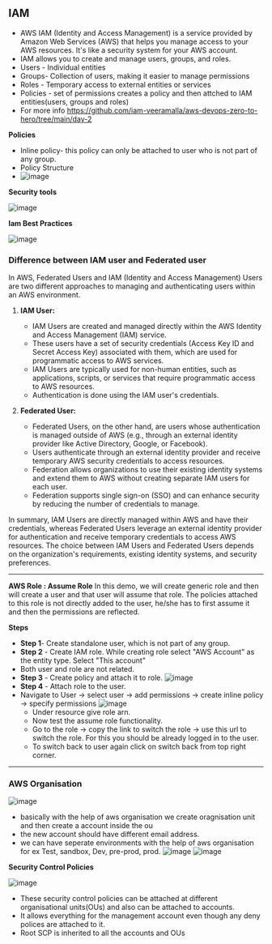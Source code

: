 ## IAM

- AWS IAM (Identity and Access Management) is a service provided by Amazon Web Services (AWS) that helps you manage access to your AWS resources. It's like a security system for your AWS account.
- IAM allows you to create and manage users, groups, and roles.
- Users - Individual entities
- Groups- Collection of users, making it easier to manage permissions
- Roles - Temporary access to external entities or services
- Policies - set of permissions creates a policy and then attched to IAM entities(users, groups and roles)
- For more info https://github.com/iam-veeramalla/aws-devops-zero-to-hero/tree/main/day-2

**Policies**

- Inline policy- this policy can only be attached to user who is not part of any group.
- Policy Structure
- ![image](https://github.com/muppin/mastering-DevOps/assets/121821200/77fbe9bc-8e37-4d8c-b699-21ba65c71f82)

**Security tools**

![image](https://github.com/muppin/mastering-DevOps/assets/121821200/285bddfe-e2d5-47c9-ada9-de41ace2ba5e)

**Iam Best Practices**

![image](https://github.com/muppin/mastering-DevOps/assets/121821200/105bda8b-dc78-4b10-bba3-a731c92d996f)



### Difference between IAM user and Federated user

In AWS, Federated Users and IAM (Identity and Access Management) Users are two different approaches to managing and authenticating users within an AWS environment.

1. **IAM User:**
   - IAM Users are created and managed directly within the AWS Identity and Access Management (IAM) service.
   - These users have a set of security credentials (Access Key ID and Secret Access Key) associated with them, which are used for programmatic access to AWS services.
   - IAM Users are typically used for non-human entities, such as applications, scripts, or services that require programmatic access to AWS resources.
   - Authentication is done using the IAM user's credentials.

2. **Federated User:**
   - Federated Users, on the other hand, are users whose authentication is managed outside of AWS (e.g., through an external identity provider like Active Directory, Google, or Facebook).
   - Users authenticate through an external identity provider and receive temporary AWS security credentials to access resources.
   - Federation allows organizations to use their existing identity systems and extend them to AWS without creating separate IAM users for each user.
   - Federation supports single sign-on (SSO) and can enhance security by reducing the number of credentials to manage.

In summary, IAM Users are directly managed within AWS and have their credentials, whereas Federated Users leverage an external identity provider for authentication and receive temporary credentials to access AWS resources. The choice between IAM Users and Federated Users depends on the organization's requirements, existing identity systems, and security preferences.

*****************************************************************************************************************************************************************************************

**AWS Role : Assume Role**
In this demo, we will create generic role and then will create a user and that user will assume that role.
The policies attached to this role is not directly added to the user, he/she has to first assume it and then the permissions are reflected.

**Steps**
- **Step 1**- Create standalone user, which is not part of any group.
- **Step 2** - Create IAM role. While creating role select "AWS Account" as the entity type. Select "This account"
- Both user and role are not related.
- **Step 3** - Create policy and attach it to role.
![image](https://github.com/muppin/mastering-DevOps/assets/56094875/23b8c008-9b55-4a2e-8b56-67382ca386ef)
- **Step 4** - Attach role to the user.
- Navigate to User -> select user -> add permissions -> create inline policy -> specify permissions
  ![image](https://github.com/muppin/mastering-DevOps/assets/56094875/c54b1d4f-3d40-4092-9bad-0474f429378a)
  - Under resource give role arn.
  - Now test the assume role functionality.
  - Go to the role -> copy the link to switch the role -> use this url to switch the role. For this you should be already logged in to the user.
  - To switch back to user again click on switch back from top right corner.
 
_________________________________________________________________________________________________________________________

### AWS Organisation


![image](https://github.com/muppin/mastering-DevOps/assets/121821200/06adfd04-2733-489b-8542-c26558d581dc)
- basically with the help of aws organisation we create oragnisation unit and then create a account inside the ou
- the new account should have different email address.
- we can have seperate environments with the help of aws organisation for ex Test, sandbox, Dev, pre-prod, prod.
![image](https://github.com/muppin/mastering-DevOps/assets/121821200/83baedeb-ccf8-4817-b66b-b2a338cfc51e)
![image](https://github.com/muppin/mastering-DevOps/assets/121821200/ed96d630-491e-4040-8f69-f74f1a514d4b)

**Security Control Policies**

![image](https://github.com/muppin/mastering-DevOps/assets/121821200/50aa651a-c0f3-4e45-b3cb-eead43cb0314)

- These security control policies can be attached at different organisational units(OUs) and also can be attached to accounts.
- It allows everything for the management account even though any deny polices are attached to it.
- Root SCP is inherited to all the accounts and OUs 







